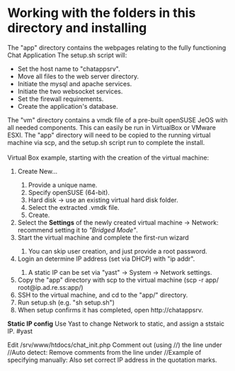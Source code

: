 # Working with the folders in this directory and installing

The "app" directory contains the webpages relating to the fully functioning Chat Application
The setup.sh script will:
<ul>
    <li> Set the host name to "chatappsrv".</li>
    <li> Move all files to the web server directory.</li>
    <li> Initiate the mysql and apache services.</li>
    <li> Initiate the two websocket services.</li>
    <li> Set the firewall requirements.</li>
    <li> Create the application's database.</li>
</ul>
The "vm" directory contains a vmdk file of a pre-built openSUSE JeOS with all needed components.
This can easily be run in VirtualBox or VMware ESXI.
The "app" directory will need to be copied to the running virtual machine via scp, and the setup.sh script run to complete the install.
<br><br>
Virtual Box example, starting with the creation of the virtual machine:
<ol>
  <li> Create New...  </li>
    <ol>
    <li> Provide a unique name. </li>
    <li>Specify openSUSE (64-bit). </li>
    <li> Hard disk -> use an existing virtual hard disk folder. </li>
    <li> Select the extracted .vmdk file. </li>
    <li> Create. </li>
    </ol>
  <li> Select the <b>Settings</b> of the newly created virtual machine -> Network: recommend setting it to <i>"Bridged Mode"</i>.
  <li> Start the virtual machine and complete the first-run wizard  </li>
    <ol><li> You can skip user creation, and just provide a root password.  </li></ol>
  <li> Login an determine IP address (set via DHCP) with "ip addr".  </li>
    <ol><li> A static IP can be set via "yast" -> System -> Network settings. </li></ol>
  <li> Copy the "app" directory with scp to the virtual machine (scp -r app/ root@ip.ad.re.ss:app/) </li>
  <li> SSH to the virtual machine, and cd to the "app/" directory. </li>
  <li> Run setup.sh (e.g. "sh setup.sh") </li>
  <li> When setup confirms it has completed, open http://chatappsrv. </li>
</ol>

<b>Static IP config</b>
Use Yast to change Network to static, and assign a ststaic IP.
#yast

Edit /srv/www/htdocs/chat_init.php
Comment out (using //) the line under //Auto detect:
Remove comments from the line under //Example of specifying manually:
Also set correct IP address in the quotation marks.
